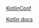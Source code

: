 [KotlinConf](https://kotlinconf.com/workshops/)

[Kotlin docs](https://kotlinlang.org/docs/home.html)
